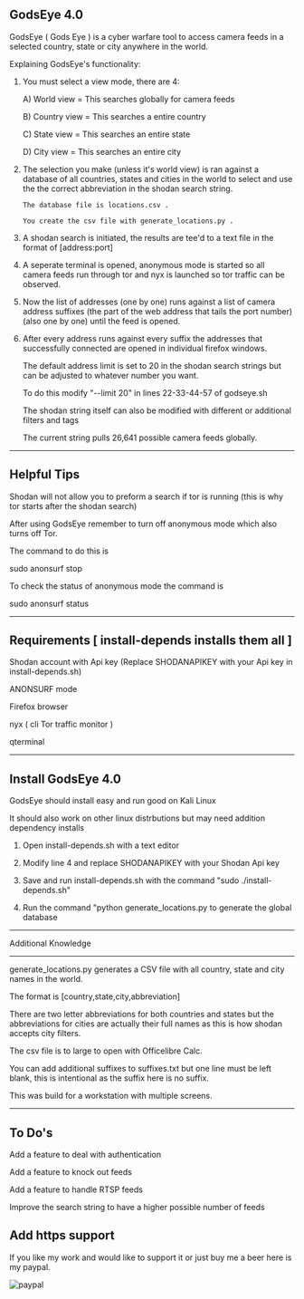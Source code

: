 GodsEye 4.0
------------------

GodsEye ( Gods Eye ) is a cyber warfare tool to access camera feeds in a selected country, state or city anywhere in the world.

Explaining GodsEye's functionality:

1) You must select a view mode, there are 4:

    A) World view = This searches globally for camera feeds
  
    B) Country view = This searches a entire country
  
    C) State view = This searches an entire state
  
    D) City view = This searches an entire city
  
2) The selection you make (unless it's world view) is ran against a database of all countries, states and cities in the world to 
select and use the the correct abbreviation in the shodan search string.

       The database file is locations.csv . 

       You create the csv file with generate_locations.py . 

3) A shodan search is initiated, the results are tee'd to a text file in the format of [address:port]

4) A seperate terminal is opened, anonymous mode is started so all camera feeds run through tor
and nyx is launched so tor traffic can be observed.

5) Now the list of addresses (one by one) runs against a list of camera address suffixes 
(the part of the web address that tails the port number) (also one by one) until the feed is opened.

6) After every address runs against every suffix the addresses that successfully connected are opened 
in individual firefox windows.

     The default address limit is set to 20 in the shodan search strings but can be adjusted to whatever number you want.

     To do this modify "--limit 20" in lines 22-33-44-57 of godseye.sh

     The shodan string itself can also be modified with different or additional filters and tags

     The current string pulls 26,641 possible camera feeds globally.

-----------------------------------
Helpful Tips
-------------------------------------
Shodan will not allow you to preform a search if tor is running (this is why tor starts after the shodan search)

After using GodsEye remember to turn off anonymous mode which also turns off Tor. 

The command to do this is

sudo anonsurf stop

To check the status of anonymous mode the command is

sudo anonsurf status

---------------------------------------------------
Requirements [ install-depends installs them all ]
----------------------------------------------------
Shodan account with Api key (Replace SHODANAPIKEY with your Api key in install-depends.sh)

ANONSURF mode

Firefox browser

nyx ( cli Tor traffic monitor )

qterminal

---------------------------------------------------
Install GodsEye 4.0
---------------------------------------------------

GodsEye should install easy and run good on Kali Linux

It should also work on other linux distrbutions but may need addition dependency installs

1) Open install-depends.sh with a text editor

2) Modify line 4 and replace SHODANAPIKEY with your Shodan Api key
   
3) Save and run install-depends.sh with the command "sudo ./install-depends.sh"
   
4) Run the command "python generate_locations.py to generate the global database

--------------------------------------------------------
Additional Knowledge
_______________________________________________________

generate_locations.py generates a CSV file with all country, state and city names in the world.

The format is [country,state,city,abbreviation]

There are two letter abbreviations for both countries and states but the abbreviations for 
cities are actually their full names as this is how shodan accepts city filters. 

The csv file is to large to open with Officelibre Calc. 

You can add additional suffixes to suffixes.txt but one line must be left blank, this is intentional as the suffix here is no suffix.

This was build for a workstation with multiple screens.

---------------------------------------------------------
To Do's
---------------------------------------------------------
Add a feature to deal with authentication

Add a feature to knock out feeds

Add a feature to handle RTSP feeds

Improve the search string to have a higher possible number of feeds

Add https support
----------------------------------------------------------------

If you like my work and would like to support it or just buy me a beer here is my paypal.

![paypal](https://github.com/user-attachments/assets/c9206ff2-76bd-4c1e-9998-3f8f4ad690e4)














